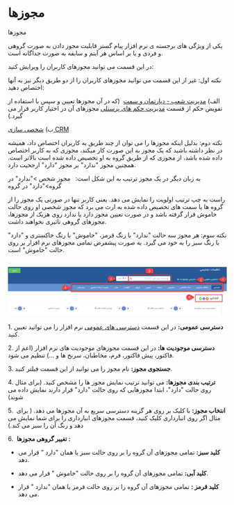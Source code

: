# مجوزها    

مجوزها

یکی از ویژگی های برجسته ی نرم افزار پیام گستر قابلیت مجوز دادن به صورت گروهی و فردی و یا بر اساس هر آیتم و سابقه به صورت جداگانه است.

در این قسمت می توانید مجوزهای کاربران را ویرایش کنید:

نکته اول: غیر از این قسمت می توانید مجوزهای کاربران را از دو طریق دیگر نیز به آنها اختصاص دهید:

الف) [مدیریت شعب - دپارتمان و سمت](../../BaseInformatio/BranchManagement.md)  (که در آن مجوزها تعیین و سپس با استفاده از تفویض حکم از قسمت [مدیریت حکم های پرسنلی](../SecurityItemAuthorize.md) مجوزهای آن در اختیار کاربر قرار می گیرد.)

ب) [شخصی سازی CRM](../Personalizing.md)

نکته دوم: بدلیل اینکه مجوزها را می توان از چند طریق به کاربران اختصاص داد، همیشه در نظر داشته باشید که یک مجوز به این صورت کار میکند، مجوزی که به کاربر اختصاص داده شده باشد، از مجوزی که از طریق گروه به او تخصیص داده شده است بالاتر است. همچنین مجوز "ندارد" بر مجوز "دارد" ارجحیت دارد.

به زبان دیگر در یک مجوز ترتیب به این شکل است:   مجوز شخص >"ندارد" در گروه>"دارد" در گروه

راست به چپ ترتیب اولویت را نمایش می دهد. یعنی کاربر تنها در صورتی یک مجوز را از گروه ها یا سمت های تخصیص داده شده به ارث می برد که مجوز شخصی او روی حالت خاموش قرار گرفته باشد و در صورت تعیین مجوز دارد یا ندارد روی هریک از مجوزها، مجوزهای گروهی تاثیری نخواهند داشت.

نکته سوم: هر مجوز سه حالت "ندارد" با رنگ قرمز، "خاموش" با رنگ خاکستری و "دارد" با رنگ سبز را به خود می گیرد. به صورت پیشفرض تمامی مجوزهای نرم افزار بر روی حالت "خاموش" است.

 ![](Privileges/Privileges11.png)

1\. **دسترسی عمومی:** در این قسمت [دسترسی های عمومی](Privileges/Commonprivileges.md) نرم افزار را می توانید تعیین کنید.

2\. **دسترسی موجودیت ها:** در این قسمت مجوزهای موجودیت های نرم افزار (اعم از فاکتور، پیش فاکتور، فرم، مخاطبان، سرنخ ها و ...) تنظیم می شود.

3\. **جستجوی مجوز:** نام مجوز را می توانید از این قسمت فیلتر کنید.

4\. **ترتیب بندی مجوزها:** می توانید ترتیب نمایش مجوز ها را مشخص کنید. (برای مثال روی حالت "دارد"، ابتدا مجوزهایی که روی حالت "دارد" قرار دارند نمایش داده می شوند)

5.  **انتخاب مجوز:** با کلیک بر روی هر گزینه دسترسی سریع به آن مجوزها می دهد. ( برای مثال اگر روی انبارداری کلیک کنید، قسمت مجوزهای انبارداری را برای شما نمایش می دهد و رنگ آن را سبز می کند.)

6.  **تغییر گروهی مجوزها :**

*   **کلید سبز:** تمامی مجوزهای آن گروه را بر روی حالت سبز یا همان "دارد " قرار می دهد.
    
*   **کلید آبی:** تمامی مجوزهای آن گروه را بر روی حالت "خاموش " قرار می دهد.
    
*   **کلید قرمز :** تمامی مجوزهای آن گروه را بر روی حالت قرمز یا همان "ندارد " قرار می دهد.